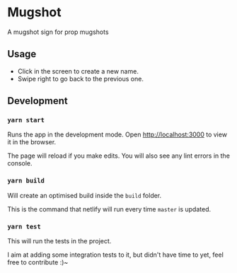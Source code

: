 # Mugshot

A mugshot sign for prop mugshots

## Usage

- Click in the screen to create a new name.
- Swipe right to go back to the previous one.

## Development

### `yarn start`

Runs the app in the development mode.
Open <http://localhost:3000> to view it in the browser.

The page will reload if you make edits.
You will also see any lint errors in the console.

### `yarn build`

Will create an optimised build inside the `build` folder.

This is the command that netlify will run every time `master` is updated.

### `yarn test`

This will run the tests in the project.

I aim at adding some integration tests to it, but didn't have time to yet, feel free to contribute :)~
